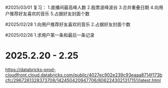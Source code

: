 

#2025/03/01
复习：
1.直播间最高峰人数
2.股票波峰波谷
3.合并重叠日期
4.向用户推荐好友喜欢的音乐
5.占据好友封面个数

#2025/02/28
1.向用户推荐好友喜欢的音乐
2.占据好友封面个数

#2025/02/26
1.求用户第一条和最后一条记录

# 2025.2.20 - 2.25
https://databricks-prod-cloudfront.cloud.databricks.com/public/4027ec902e239c93eaaa8714f173bcfc/2967261328373708/142450420947706/8062243021317151/latest.html
